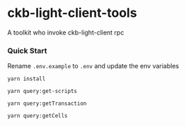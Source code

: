 # ckb-light-client-tools

A toolkit who invoke ckb-light-client rpc


### Quick Start

Rename `.env.example` to `.env` and update the env variables

```
yarn install
```

```
yarn query:get-scripts

yarn query:getTransaction

yarn query:getCells

```
